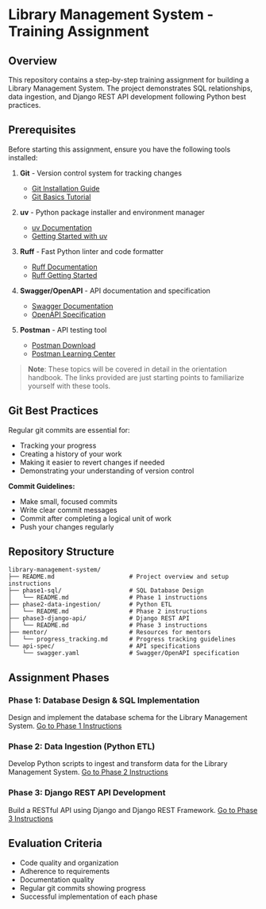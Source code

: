# Library Management System - Training Assignment

## Overview
This repository contains a step-by-step training assignment for building a Library Management System. The project demonstrates SQL relationships, data ingestion, and Django REST API development following Python best practices.

## Prerequisites
Before starting this assignment, ensure you have the following tools installed:

1. **Git** - Version control system for tracking changes
   - [Git Installation Guide](https://git-scm.com/book/en/v2/Getting-Started-Installing-Git)
   - [Git Basics Tutorial](https://www.atlassian.com/git/tutorials/what-is-version-control)

2. **uv** - Python package installer and environment manager
   - [uv Documentation](https://github.com/astral-sh/uv)
   - [Getting Started with uv](https://pip.pypa.io/en/stable/user_guide/)

3. **Ruff** - Fast Python linter and code formatter
   - [Ruff Documentation](https://docs.astral.sh/ruff/)
   - [Ruff Getting Started](https://docs.astral.sh/ruff/tutorial/)

4. **Swagger/OpenAPI** - API documentation and specification
   - [Swagger Documentation](https://swagger.io/docs/)
   - [OpenAPI Specification](https://swagger.io/specification/)

5. **Postman** - API testing tool
   - [Postman Download](https://www.postman.com/downloads/)
   - [Postman Learning Center](https://learning.postman.com/docs/getting-started/introduction/)

> **Note**: These topics will be covered in detail in the orientation handbook. The links provided are just starting points to familiarize yourself with these tools.

## Git Best Practices
Regular git commits are essential for:
- Tracking your progress
- Creating a history of your work
- Making it easier to revert changes if needed
- Demonstrating your understanding of version control

**Commit Guidelines:**
- Make small, focused commits
- Write clear commit messages
- Commit after completing a logical unit of work
- Push your changes regularly

## Repository Structure
```
library-management-system/
├── README.md                     # Project overview and setup instructions
├── phase1-sql/                   # SQL Database Design
│   └── README.md                 # Phase 1 instructions
├── phase2-data-ingestion/        # Python ETL
│   └── README.md                 # Phase 2 instructions
├── phase3-django-api/            # Django REST API
│   └── README.md                 # Phase 3 instructions
├── mentor/                       # Resources for mentors
│   └── progress_tracking.md      # Progress tracking guidelines
└── api-spec/                     # API specifications
    └── swagger.yaml              # Swagger/OpenAPI specification
```

## Assignment Phases

### Phase 1: Database Design & SQL Implementation
Design and implement the database schema for the Library Management System.
[Go to Phase 1 Instructions](./phase1-sql/README.md)

### Phase 2: Data Ingestion (Python ETL)
Develop Python scripts to ingest and transform data for the Library Management System.
[Go to Phase 2 Instructions](./phase2-data-ingestion/README.md)

### Phase 3: Django REST API Development
Build a RESTful API using Django and Django REST Framework.
[Go to Phase 3 Instructions](./phase3-django-api/README.md)

## Evaluation Criteria
- Code quality and organization
- Adherence to requirements
- Documentation quality
- Regular git commits showing progress
- Successful implementation of each phase